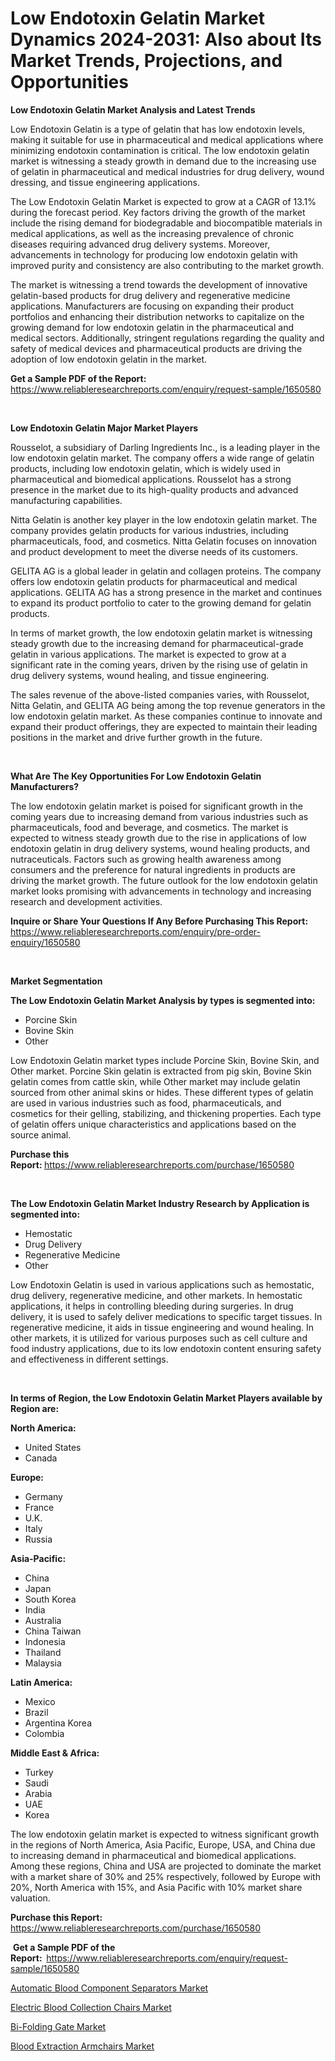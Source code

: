 <p><h1>Low Endotoxin Gelatin Market Dynamics 2024-2031: Also about Its Market Trends, Projections, and Opportunities</h1></p><p><strong>Low Endotoxin Gelatin Market Analysis and Latest Trends</strong></p>
<p><p>Low Endotoxin Gelatin is a type of gelatin that has low endotoxin levels, making it suitable for use in pharmaceutical and medical applications where minimizing endotoxin contamination is critical. The low endotoxin gelatin market is witnessing a steady growth in demand due to the increasing use of gelatin in pharmaceutical and medical industries for drug delivery, wound dressing, and tissue engineering applications.</p><p>The Low Endotoxin Gelatin Market is expected to grow at a CAGR of 13.1% during the forecast period. Key factors driving the growth of the market include the rising demand for biodegradable and biocompatible materials in medical applications, as well as the increasing prevalence of chronic diseases requiring advanced drug delivery systems. Moreover, advancements in technology for producing low endotoxin gelatin with improved purity and consistency are also contributing to the market growth.</p><p>The market is witnessing a trend towards the development of innovative gelatin-based products for drug delivery and regenerative medicine applications. Manufacturers are focusing on expanding their product portfolios and enhancing their distribution networks to capitalize on the growing demand for low endotoxin gelatin in the pharmaceutical and medical sectors. Additionally, stringent regulations regarding the quality and safety of medical devices and pharmaceutical products are driving the adoption of low endotoxin gelatin in the market.</p></p>
<p><strong>Get a Sample PDF of the Report:&nbsp;</strong> <a href="https://www.reliableresearchreports.com/enquiry/request-sample/1650580">https://www.reliableresearchreports.com/enquiry/request-sample/1650580</a></p>
<p>&nbsp;</p>
<p><strong>Low Endotoxin Gelatin Major Market Players</strong></p>
<p><p>Rousselot, a subsidiary of Darling Ingredients Inc., is a leading player in the low endotoxin gelatin market. The company offers a wide range of gelatin products, including low endotoxin gelatin, which is widely used in pharmaceutical and biomedical applications. Rousselot has a strong presence in the market due to its high-quality products and advanced manufacturing capabilities.</p><p>Nitta Gelatin is another key player in the low endotoxin gelatin market. The company provides gelatin products for various industries, including pharmaceuticals, food, and cosmetics. Nitta Gelatin focuses on innovation and product development to meet the diverse needs of its customers.</p><p>GELITA AG is a global leader in gelatin and collagen proteins. The company offers low endotoxin gelatin products for pharmaceutical and medical applications. GELITA AG has a strong presence in the market and continues to expand its product portfolio to cater to the growing demand for gelatin products.</p><p>In terms of market growth, the low endotoxin gelatin market is witnessing steady growth due to the increasing demand for pharmaceutical-grade gelatin in various applications. The market is expected to grow at a significant rate in the coming years, driven by the rising use of gelatin in drug delivery systems, wound healing, and tissue engineering.</p><p>The sales revenue of the above-listed companies varies, with Rousselot, Nitta Gelatin, and GELITA AG being among the top revenue generators in the low endotoxin gelatin market. As these companies continue to innovate and expand their product offerings, they are expected to maintain their leading positions in the market and drive further growth in the future.</p></p>
<p>&nbsp;</p>
<p><strong>What Are The Key Opportunities For Low Endotoxin Gelatin Manufacturers?</strong></p>
<p><p>The low endotoxin gelatin market is poised for significant growth in the coming years due to increasing demand from various industries such as pharmaceuticals, food and beverage, and cosmetics. The market is expected to witness steady growth due to the rise in applications of low endotoxin gelatin in drug delivery systems, wound healing products, and nutraceuticals. Factors such as growing health awareness among consumers and the preference for natural ingredients in products are driving the market growth. The future outlook for the low endotoxin gelatin market looks promising with advancements in technology and increasing research and development activities.</p></p>
<p><strong>Inquire or Share Your Questions If Any Before Purchasing This Report:</strong> <a href="https://www.reliableresearchreports.com/enquiry/pre-order-enquiry/1650580">https://www.reliableresearchreports.com/enquiry/pre-order-enquiry/1650580</a></p>
<p>&nbsp;</p>
<p><strong>Market Segmentation</strong></p>
<p><strong>The Low Endotoxin Gelatin Market Analysis by types is segmented into:</strong></p>
<p><ul><li>Porcine Skin</li><li>Bovine Skin</li><li>Other</li></ul></p>
<p><p>Low Endotoxin Gelatin market types include Porcine Skin, Bovine Skin, and Other market. Porcine Skin gelatin is extracted from pig skin, Bovine Skin gelatin comes from cattle skin, while Other market may include gelatin sourced from other animal skins or hides. These different types of gelatin are used in various industries such as food, pharmaceuticals, and cosmetics for their gelling, stabilizing, and thickening properties. Each type of gelatin offers unique characteristics and applications based on the source animal.</p></p>
<p><strong>Purchase this Report:&nbsp;</strong><a href="https://www.reliableresearchreports.com/purchase/1650580">https://www.reliableresearchreports.com/purchase/1650580</a></p>
<p>&nbsp;</p>
<p><strong>The Low Endotoxin Gelatin Market Industry Research by Application is segmented into:</strong></p>
<p><ul><li>Hemostatic</li><li>Drug Delivery</li><li>Regenerative Medicine</li><li>Other</li></ul></p>
<p><p>Low Endotoxin Gelatin is used in various applications such as hemostatic, drug delivery, regenerative medicine, and other markets. In hemostatic applications, it helps in controlling bleeding during surgeries. In drug delivery, it is used to safely deliver medications to specific target tissues. In regenerative medicine, it aids in tissue engineering and wound healing. In other markets, it is utilized for various purposes such as cell culture and food industry applications, due to its low endotoxin content ensuring safety and effectiveness in different settings.</p></p>
<p>&nbsp;</p>
<p><strong>In terms of Region, the Low Endotoxin Gelatin Market Players available by Region are:</strong></p>
<p>
    <p> <strong> North America: </strong>
        <ul>
            <li>United States</li>
            <li>Canada</li>
        </ul>
        </p> 
    <p> <strong> Europe: </strong>
        <ul>
            <li>Germany</li>
            <li>France</li>
            <li>U.K.</li>
            <li>Italy</li>
            <li>Russia</li>
        </ul>
        </p> 
    <p> <strong> Asia-Pacific: </strong>
        <ul>
            <li>China</li>
            <li>Japan</li>
            <li>South Korea</li>
            <li>India</li>
            <li>Australia</li>
            <li>China Taiwan</li>
            <li>Indonesia</li>
            <li>Thailand</li>
            <li>Malaysia</li>
        </ul>
        </p> 
    <p> <strong> Latin America: </strong>
        <ul>
            <li>Mexico</li>
            <li>Brazil</li>
            <li>Argentina Korea</li>
            <li>Colombia</li>
        </ul>
        </p> 
    <p> <strong> Middle East & Africa: </strong>
        <ul>
            <li>Turkey</li>
            <li>Saudi</li>
            <li>Arabia</li>
            <li>UAE</li>
            <li>Korea</li>
        </ul>
    </p>
    </p>
<p><p>The low endotoxin gelatin market is expected to witness significant growth in the regions of North America, Asia Pacific, Europe, USA, and China due to increasing demand in pharmaceutical and biomedical applications. Among these regions, China and USA are projected to dominate the market with a market share of 30% and 25% respectively, followed by Europe with 20%, North America with 15%, and Asia Pacific with 10% market share valuation.</p></p>
<p><strong>Purchase this Report: </strong><a href="https://www.reliableresearchreports.com/purchase/1650580">https://www.reliableresearchreports.com/purchase/1650580</a></p>
<p>&nbsp;<strong>Get a Sample PDF of the Report:&nbsp;&nbsp;</strong><a href="https://www.reliableresearchreports.com/enquiry/request-sample/1650580">https://www.reliableresearchreports.com/enquiry/request-sample/1650580</a></p>
<p><strong></strong></p>
<p><p><a href="https://view.publitas.com/reportprime-1/automatic-blood-component-separators-market-challenges-opportunities-and-growth-drivers-and-major-market-players-forecasted-for-period-from-2023-2030/">Automatic Blood Component Separators Market</a></p><p><a href="https://view.publitas.com/reportprime-1/electric-blood-collection-chairs-market-research-report-the-key-to-successful-business-strategy-forecasted-for-period-from-2023-2030/">Electric Blood Collection Chairs Market</a></p><p><a href="https://woozy-pyroraptor-a1f.notion.site/Bi-Folding-Gate-Market-Challenges-Opportunities-and-Growth-Drivers-and-Major-Market-Players-forec-b1a687abd169477fbc56bd2d13df1239">Bi-Folding Gate Market</a></p><p><a href="https://view.publitas.com/reportprime-1/blood-extraction-armchairs-market-size-and-examines-its-market-scope-with-a-primary-focus-on-growth-opportunities-and-forecasted-trends-spanning-from-2023-to-2030/">Blood Extraction Armchairs Market</a></p></p>